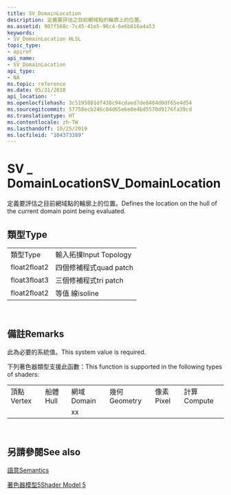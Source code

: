 ```yaml
---
title: SV_DomainLocation
description: 定義要評估之目前網域點的輪廓上的位置。
ms.assetid: 907f568c-7c45-41e5-96c4-6e6b816a4a53
keywords:
- SV_DomainLocation HLSL
topic_type:
- apiref
api_name:
- SV_DomainLocation
api_type:
- NA
ms.topic: reference
ms.date: 05/31/2018
api_location: ''
ms.openlocfilehash: 3c5195881df438c94cdaed7de8484d0df65e4d54
ms.sourcegitcommit: 57758ecb246c84d65e6e0e4bd5570d9176fa39cd
ms.translationtype: HT
ms.contentlocale: zh-TW
ms.lasthandoff: 10/25/2019
ms.locfileid: "104373389"
---
```

# <a name="sv_domainlocation"></a><span data-ttu-id="69ec1-104">SV \_ DomainLocation</span><span class="sxs-lookup"><span data-stu-id="69ec1-104">SV\_DomainLocation</span></span>

<span data-ttu-id="69ec1-105">定義要評估之目前網域點的輪廓上的位置。</span><span class="sxs-lookup"><span data-stu-id="69ec1-105">Defines the location on the hull of the current domain point being evaluated.</span></span>

## <a name="type"></a><span data-ttu-id="69ec1-106">類型</span><span class="sxs-lookup"><span data-stu-id="69ec1-106">Type</span></span>



|        |                |
|--------|----------------|
| <span data-ttu-id="69ec1-107">類型</span><span class="sxs-lookup"><span data-stu-id="69ec1-107">Type</span></span>   | <span data-ttu-id="69ec1-108">輸入拓撲</span><span class="sxs-lookup"><span data-stu-id="69ec1-108">Input Topology</span></span> |
| <span data-ttu-id="69ec1-109">float2</span><span class="sxs-lookup"><span data-stu-id="69ec1-109">float2</span></span> | <span data-ttu-id="69ec1-110">四個修補程式</span><span class="sxs-lookup"><span data-stu-id="69ec1-110">quad patch</span></span>     |
| <span data-ttu-id="69ec1-111">float3</span><span class="sxs-lookup"><span data-stu-id="69ec1-111">float3</span></span> | <span data-ttu-id="69ec1-112">三個修補程式</span><span class="sxs-lookup"><span data-stu-id="69ec1-112">tri patch</span></span>      |
| <span data-ttu-id="69ec1-113">float2</span><span class="sxs-lookup"><span data-stu-id="69ec1-113">float2</span></span> | <span data-ttu-id="69ec1-114">等值 線</span><span class="sxs-lookup"><span data-stu-id="69ec1-114">isoline</span></span>        |



 

## <a name="remarks"></a><span data-ttu-id="69ec1-115">備註</span><span class="sxs-lookup"><span data-stu-id="69ec1-115">Remarks</span></span>

<span data-ttu-id="69ec1-116">此為必要的系統值。</span><span class="sxs-lookup"><span data-stu-id="69ec1-116">This system value is required.</span></span>

<span data-ttu-id="69ec1-117">下列著色器類型支援此函數：</span><span class="sxs-lookup"><span data-stu-id="69ec1-117">This function is supported in the following types of shaders:</span></span>



|        |      |        |          |       |         |
|--------|------|--------|----------|-------|---------|
| <span data-ttu-id="69ec1-118">頂點</span><span class="sxs-lookup"><span data-stu-id="69ec1-118">Vertex</span></span> | <span data-ttu-id="69ec1-119">船體</span><span class="sxs-lookup"><span data-stu-id="69ec1-119">Hull</span></span> | <span data-ttu-id="69ec1-120">網域</span><span class="sxs-lookup"><span data-stu-id="69ec1-120">Domain</span></span> | <span data-ttu-id="69ec1-121">幾何</span><span class="sxs-lookup"><span data-stu-id="69ec1-121">Geometry</span></span> | <span data-ttu-id="69ec1-122">像素</span><span class="sxs-lookup"><span data-stu-id="69ec1-122">Pixel</span></span> | <span data-ttu-id="69ec1-123">計算</span><span class="sxs-lookup"><span data-stu-id="69ec1-123">Compute</span></span> |
|        |      | <span data-ttu-id="69ec1-124">x</span><span class="sxs-lookup"><span data-stu-id="69ec1-124">x</span></span>      |          |       |         |



 

## <a name="see-also"></a><span data-ttu-id="69ec1-125">另請參閱</span><span class="sxs-lookup"><span data-stu-id="69ec1-125">See also</span></span>

<dl> <dt>

[<span data-ttu-id="69ec1-126">語意</span><span class="sxs-lookup"><span data-stu-id="69ec1-126">Semantics</span></span>](dx-graphics-hlsl-semantics.md)
</dt> <dt>

[<span data-ttu-id="69ec1-127">著色器模型5</span><span class="sxs-lookup"><span data-stu-id="69ec1-127">Shader Model 5</span></span>](d3d11-graphics-reference-sm5.md)
</dt> </dl>

 

 




